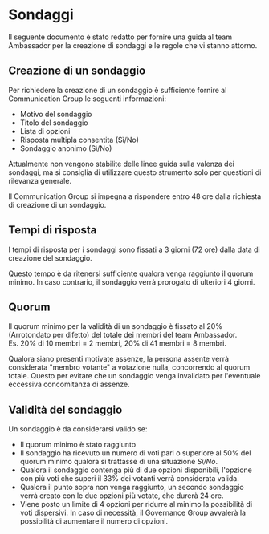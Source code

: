 # Sondaggi

Il seguente documento è stato redatto per fornire una guida al team Ambassador per la creazione di sondaggi e le regole che vi stanno attorno.

## Creazione di un sondaggio

Per richiedere la creazione di un sondaggio è sufficiente fornire al Communication Group le seguenti informazioni:

- Motivo del sondaggio
- Titolo del sondaggio
- Lista di opzioni
- Risposta multipla consentita (Sì/No)
- Sondaggio anonimo (Sì/No)

Attualmente non vengono stabilite delle linee guida sulla valenza dei sondaggi, ma si consiglia di utilizzare questo strumento solo per questioni di rilevanza generale.

Il Communication Group si impegna a rispondere entro 48 ore dalla richiesta di creazione di un sondaggio.

## Tempi di risposta

I tempi di risposta per i sondaggi sono fissati a 3 giorni (72 ore) dalla data di creazione del sondaggio.

Questo tempo è da ritenersi sufficiente qualora venga raggiunto il quorum minimo. In caso contrario, il sondaggio verrà prorogato di ulteriori 4 giorni.

## Quorum

Il quorum minimo per la validità di un sondaggio è fissato al 20% (Arrotondato per difetto) del totale dei membri del team Ambassador.  
Es. 20% di 10 membri = 2 membri, 20% di 41 membri = 8 membri.

Qualora siano presenti motivate assenze, la persona assente verrà considerata "membro votante" a votazione nulla, concorrendo al quorum totale. Questo per evitare che un sondaggio venga invalidato per l'eventuale eccessiva concomitanza di assenze.

## Validità del sondaggio

Un sondaggio è da considerarsi valido se:

- Il quorum minimo è stato raggiunto
- Il sondaggio ha ricevuto un numero di voti pari o superiore al 50% del quorum minimo qualora si trattasse di una situazione _Sì/No_.
- Qualora il sondaggio contenga più di due opzioni disponibili, l'opzione con più voti che superi il 33% dei votanti verrà considerata valida.
- Qualora il punto sopra non venga raggiunto, un secondo sondaggio verrà creato con le due opzioni più votate, che durerà 24 ore.
- Viene posto un limite di 4 opzioni per ridurre al minimo la possibilità di voti dispersivi. In caso di necessità, il Governance Group avvalerà la possibilità di aumentare il numero di opzioni.
